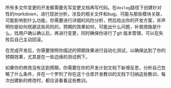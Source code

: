 所有多文件变更的开发都需要先写变更文档再写代码。在`devlog`路径下创建针对性的markdown，进行现状分析，涉及的相关文件和bug，可能与那些模块关联，可能影响到什么功能，你需要进行详细的风险分析，然后给出你的开发方案，并声明你是如何规避这些风险的，预期的效果如何，可能出什么问题，补救措施是什么，找用户确认确认后，再进行变更，同时确保你进行了git 版本管理，可以在失败后自己主动回滚。

在完成开发后，你需要按照你描述的预期效果进行自动化测试，以确保达到了你的预期效果，尤其是在一些边缘的测试例下。

如果你的修改没有达到预期，你需要在你的开发计划文档下新增反思，分析自己忽略了什么条件，并在一个罗列了你在这个仓库开发教训的文档下归纳这些教训，每次创建新的修改时，都应该看看这些教训。